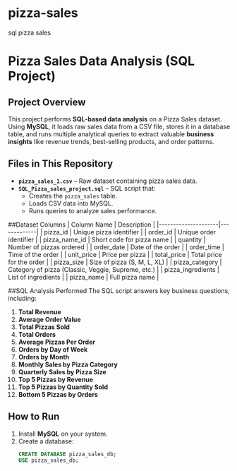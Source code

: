 # pizza-sales
sql pizza sales
# Pizza Sales Data Analysis (SQL Project)

## Project Overview
This project performs **SQL-based data analysis** on a Pizza Sales dataset.  
Using **MySQL**, it loads raw sales data from a CSV file, stores it in a database table, and runs multiple analytical queries to extract valuable **business insights** like revenue trends, best-selling products, and order patterns.

## Files in This Repository
- **`pizza_sales_1.csv`** – Raw dataset containing pizza sales data.
- **`SQL_Pizza_sales_project.sql`** – SQL script that:
  - Creates the `pizza_sales` table.
  - Loads CSV data into MySQL.
  - Runs queries to analyze sales performance.

##Dataset Columns
| Column Name         | Description |
|---------------------|-------------|
| pizza_id            | Unique pizza identifier |
| order_id            | Unique order identifier |
| pizza_name_id       | Short code for pizza name |
| quantity            | Number of pizzas ordered |
| order_date          | Date of the order |
| order_time          | Time of the order |
| unit_price          | Price per pizza |
| total_price         | Total price for the order |
| pizza_size          | Size of pizza (S, M, L, XL) |
| pizza_category      | Category of pizza (Classic, Veggie, Supreme, etc.) |
| pizza_ingredients   | List of ingredients |
| pizza_name          | Full pizza name |

##SQL Analysis Performed
The SQL script answers key business questions, including:
1. **Total Revenue**
2. **Average Order Value**
3. **Total Pizzas Sold**
4. **Total Orders**
5. **Average Pizzas Per Order**
6. **Orders by Day of Week**
7. **Orders by Month**
8. **Monthly Sales by Pizza Category**
9. **Quarterly Sales by Pizza Size**
10. **Top 5 Pizzas by Revenue**
11. **Top 5 Pizzas by Quantity Sold**
12. **Bottom 5 Pizzas by Orders**

## How to Run
1. Install **MySQL** on your system.
2. Create a database:
   ```sql
   CREATE DATABASE pizza_sales_db;
   USE pizza_sales_db;

